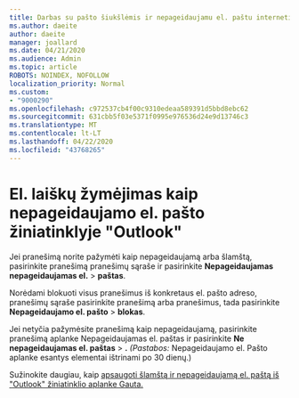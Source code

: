 ```yaml
---
title: Darbas su pašto šiukšlėmis ir nepageidaujamu el. paštu internetinėje "Outlook"
ms.author: daeite
author: daeite
manager: joallard
ms.date: 04/21/2020
ms.audience: Admin
ms.topic: article
ROBOTS: NOINDEX, NOFOLLOW
localization_priority: Normal
ms.custom:
- "9000290"
ms.openlocfilehash: c972537cb4f00c9310edeaa589391d5bbd8ebc62
ms.sourcegitcommit: 631cbb5f03e5371f0995e976536d24e9d13746c3
ms.translationtype: MT
ms.contentlocale: lt-LT
ms.lasthandoff: 04/22/2020
ms.locfileid: "43768265"
---
```

# <a name="mark-email-messages-as-junk-in-outlook-on-the-web"></a>El. laiškų žymėjimas kaip nepageidaujamo el. pašto žiniatinklyje "Outlook"

Jei pranešimą norite pažymėti kaip nepageidaujamą arba šlamštą, pasirinkite pranešimą pranešimų sąraše ir pasirinkite **Nepageidaujamas nepageidaujamas el.** > **paštas**.

Norėdami blokuoti visus pranešimus iš konkretaus el. pašto adreso, pranešimų sąraše pasirinkite pranešimą arba pranešimus, tada pasirinkite **Nepageidaujamo el. pašto** > **blokas**.

Jei netyčia pažymėsite pranešimą kaip nepageidaujamą, pasirinkite pranešimą aplanke Nepageidaujamas el. paštas ir pasirinkite **Ne nepageidaujamas el. paštas** > **.** *(Pastabos:* Nepageidaujamo el. Pašto aplanke esantys elementai ištrinami po 30 dienų.)

Sužinokite daugiau, kaip [apsaugoti šlamštą ir nepageidaujamą el. paštą iš "Outlook" žiniatinklio aplanke Gauta.](https://support.office.com/article/db786e79-54e2-40cc-904f-d89d57b7f41d)